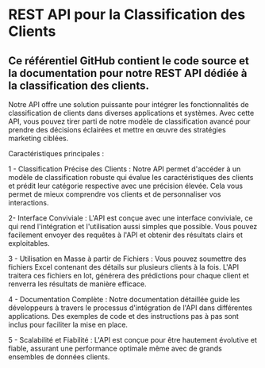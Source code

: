 # REST API pour la Classification des Clients

## Ce référentiel GitHub contient le code source et la documentation pour notre REST API dédiée à la classification des clients.
Notre API offre une solution puissante pour intégrer les fonctionnalités de classification de clients dans diverses applications et systèmes. Avec cette API,
vous pouvez tirer parti de notre modèle de classification avancé pour prendre des décisions éclairées et mettre en œuvre des stratégies marketing ciblées.

Caractéristiques principales :

1 - Classification Précise des Clients : Notre API permet d'accéder à un modèle de classification robuste qui évalue les caractéristiques des clients et prédit leur catégorie respective avec une précision élevée. Cela vous permet de mieux comprendre vos clients et de personnaliser vos interactions.

2- Interface Conviviale : L'API est conçue avec une interface conviviale, ce qui rend l'intégration et l'utilisation aussi simples que possible. Vous pouvez facilement envoyer des requêtes à l'API et obtenir des résultats clairs et exploitables.

3 - Utilisation en Masse à partir de Fichiers : Vous pouvez soumettre des fichiers Excel contenant des détails sur plusieurs clients à la fois. L'API traitera ces fichiers en lot, générera des prédictions pour chaque client et renverra les résultats de manière efficace.

4 - Documentation Complète : Notre documentation détaillée guide les développeurs à travers le processus d'intégration de l'API dans différentes applications. Des exemples de code et des instructions pas à pas sont inclus pour faciliter la mise en place.

5 - Scalabilité et Fiabilité : L'API est conçue pour être hautement évolutive et fiable, assurant une performance optimale même avec de grands ensembles de données clients.
